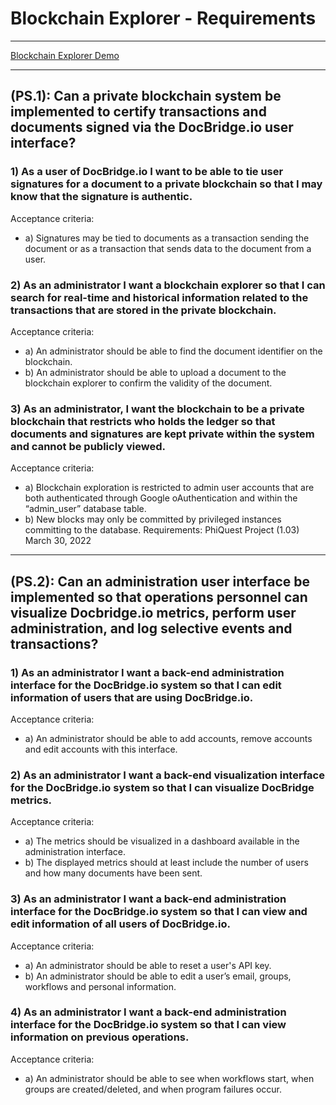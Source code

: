 # Blockchain Explorer - Requirements 


---

[Blockchain Explorer Demo](https://www.youtube.com/playlist?list=PLmQVFU1FBDddVvJjHuwnRp6F6vwmz01X8)

---
## (PS.1): Can a private blockchain system be implemented to certify transactions and documents signed via the DocBridge.io user interface? 

### 1) As a user of DocBridge.io I want to be able to tie user signatures for a document to a private blockchain so that I may know that the signature is authentic. 
Acceptance criteria: 
  * a) Signatures may be tied to documents as a transaction sending the document or as a transaction that sends data to the document from a user. 
### 2) As an administrator I want a blockchain explorer so that I can search for real-time and historical information related to the transactions that are stored in the private blockchain. 
Acceptance criteria: 
  * a) An administrator should be able to find the document identifier on the blockchain. 
  * b) An administrator should be able to upload a document to the blockchain explorer to confirm the validity of the document. 
### 3) As an administrator, I want the blockchain to be a private blockchain that restricts who holds the ledger so that documents and signatures are kept private within the system and cannot be publicly viewed. 
Acceptance criteria: 
  - a) Blockchain exploration is restricted to admin user accounts that are both authenticated through Google oAuthentication and within the “admin_user” database table. 
  - b) New blocks may only be committed by privileged instances committing to the database. Requirements: PhiQuest Project (1.03) March 30, 2022 

---

## (PS.2): Can an administration user interface be implemented so that operations personnel can visualize Docbridge.io metrics, perform user administration, and log selective events and transactions? 

### 1) As an administrator I want a back-end administration interface for the DocBridge.io system so that I can edit information of users that are using DocBridge.io. 
Acceptance criteria: 
  - a) An administrator should be able to add accounts, remove accounts and edit accounts with this interface. 
### 2) As an administrator I want a back-end visualization interface for the DocBridge.io system so that I can visualize DocBridge metrics. 
Acceptance criteria: 
  - a) The metrics should be visualized in a dashboard available in the administration interface. 
  - b) The displayed metrics should at least include the number of users and how many documents have been sent. 
### 3) As an administrator I want a back-end administration interface for the DocBridge.io system so that I can view and edit information of all users of DocBridge.io. 
Acceptance criteria: 
  - a) An administrator should be able to reset a user's API key. 
  - b) An administrator should be able to edit a user’s email, groups, workflows and personal information. 
### 4) As an administrator I want a back-end administration interface for the DocBridge.io system so that I can view information on previous operations. 
Acceptance criteria: 
  - a) An administrator should be able to see when workflows start, when groups are created/deleted, and when program failures occur.
